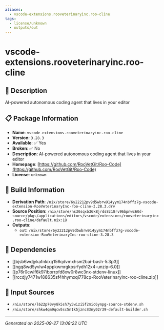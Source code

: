 ```yaml
---
aliases:
  - vscode-extensions.rooveterinaryinc.roo-cline
tags:
  - license/unknown
  - outputs/out
---
```


# vscode-extensions.rooveterinaryinc.roo-cline

## 📝 Description

AI-powered autonomous coding agent that lives in your editor

## 📋 Package Information

- **Name**: `vscode-extensions.rooveterinaryinc.roo-cline`
- **Version**: `3.28.3`
- **Available**: ✅ Yes
- **Broken**: ✅ No
- **Description**: AI-powered autonomous coding agent that lives in your editor
- **Homepage**: [https://github.com/RooVetGit/Roo-Code](https://github.com/RooVetGit/Roo-Code)
- **License**: `unknown`

## 🔧 Build Information

- **Derivation Path**: `/nix/store/6y22212pv9d5wbrw914yym174nbffz7g-vscode-extension-RooVeterinaryInc-roo-cline-3.28.3.drv`
- **Source Position**: `/nix/store/ns30sqxb36k8jrds8z18rv96bpnwc60d-source/pkgs/applications/editors/vscode/extensions/rooveterinaryinc.roo-cline/default.nix:18`
- **Outputs**:
  - `out`:  `/nix/store/6y22212pv9d5wbrw914yym174nbffz7g-vscode-extension-RooVeterinaryInc-roo-cline-3.28.3`

## 🔗 Dependencies

- [[bjsb6wdjykafnkixq156qdvmxhsm2bai-bash-5.3p3]]
- [[ngq8wd5yvlw4pppkwmrgkpsrfydh12x4-unzip-6.0]]
- [[p76r0cwlf6k97ibprrpfd8xw0r8wc3nx-stdenv-linux]]
- [[rccdjy7471w188635sf4hhymxqi778cp-RooVeterinaryInc-roo-cline.zip]]

## 📁 Input Sources

- `/nix/store/l622p70vy8k5sh7y5wizi5f2mic6ynpg-source-stdenv.sh`
- `/nix/store/shkw4qm9qcw5sc5n1k5jznc83ny02r39-default-builder.sh`

---
*Generated on 2025-09-27 13:08:22 UTC*
